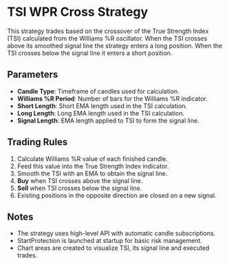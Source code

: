 # TSI WPR Cross Strategy

This strategy trades based on the crossover of the True Strength Index (TSI) calculated from the Williams %R oscillator.
When the TSI crosses above its smoothed signal line the strategy enters a long position. When the TSI crosses below the signal line it enters a short position.

## Parameters
- **Candle Type**: Timeframe of candles used for calculation.
- **Williams %R Period**: Number of bars for the Williams %R indicator.
- **Short Length**: Short EMA length used in the TSI calculation.
- **Long Length**: Long EMA length used in the TSI calculation.
- **Signal Length**: EMA length applied to TSI to form the signal line.

## Trading Rules
1. Calculate Williams %R value of each finished candle.
2. Feed this value into the True Strength Index indicator.
3. Smooth the TSI with an EMA to obtain the signal line.
4. **Buy** when TSI crosses above the signal line.
5. **Sell** when TSI crosses below the signal line.
6. Existing positions in the opposite direction are closed on a new signal.

## Notes
- The strategy uses high-level API with automatic candle subscriptions.
- StartProtection is launched at startup for basic risk management.
- Chart areas are created to visualize TSI, its signal line and executed trades.
